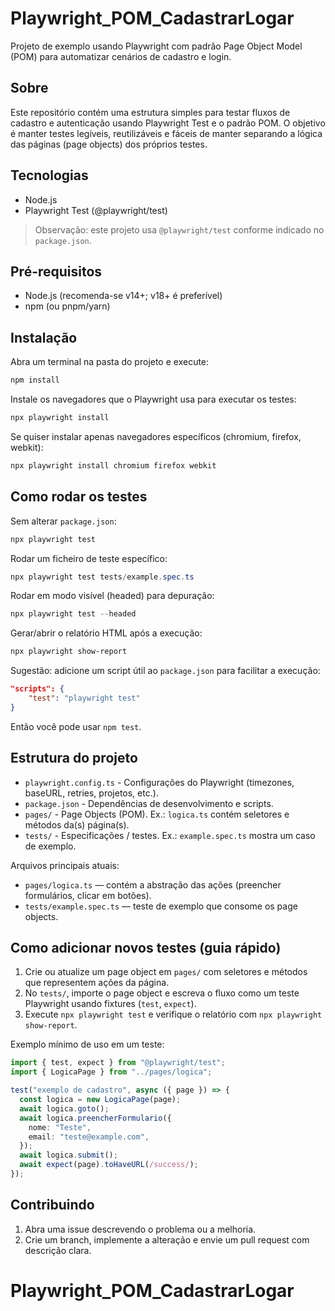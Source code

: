 # Playwright_POM_CadastrarLogar

Projeto de exemplo usando Playwright com padrão Page Object Model (POM) para automatizar cenários de cadastro e login.

## Sobre

Este repositório contém uma estrutura simples para testar fluxos de cadastro e autenticação usando Playwright Test e o padrão POM. O objetivo é manter testes legíveis, reutilizáveis e fáceis de manter separando a lógica das páginas (page objects) dos próprios testes.

## Tecnologias

- Node.js
- Playwright Test (@playwright/test)

> Observação: este projeto usa `@playwright/test` conforme indicado no `package.json`.

## Pré-requisitos

- Node.js (recomenda-se v14+; v18+ é preferível)
- npm (ou pnpm/yarn)

## Instalação

Abra um terminal na pasta do projeto e execute:

```powershell
npm install
```

Instale os navegadores que o Playwright usa para executar os testes:

```powershell
npx playwright install
```

Se quiser instalar apenas navegadores específicos (chromium, firefox, webkit):

```powershell
npx playwright install chromium firefox webkit
```

## Como rodar os testes

Sem alterar `package.json`:

```powershell
npx playwright test
```

Rodar um ficheiro de teste específico:

```powershell
npx playwright test tests/example.spec.ts
```

Rodar em modo visível (headed) para depuração:

```powershell
npx playwright test --headed
```

Gerar/abrir o relatório HTML após a execução:

```powershell
npx playwright show-report
```

Sugestão: adicione um script útil ao `package.json` para facilitar a execução:

```json
"scripts": {
	"test": "playwright test"
}
```

Então você pode usar `npm test`.

## Estrutura do projeto

- `playwright.config.ts` - Configurações do Playwright (timezones, baseURL, retries, projetos, etc.).
- `package.json` - Dependências de desenvolvimento e scripts.
- `pages/` - Page Objects (POM). Ex.: `logica.ts` contém seletores e métodos da(s) página(s).
- `tests/` - Especificações / testes. Ex.: `example.spec.ts` mostra um caso de exemplo.

Arquivos principais atuais:

- `pages/logica.ts` — contém a abstração das ações (preencher formulários, clicar em botões).
- `tests/example.spec.ts` — teste de exemplo que consome os page objects.

## Como adicionar novos testes (guia rápido)

1. Crie ou atualize um page object em `pages/` com seletores e métodos que representem ações da página.
2. No `tests/`, importe o page object e escreva o fluxo como um teste Playwright usando fixtures (`test`, `expect`).
3. Execute `npx playwright test` e verifique o relatório com `npx playwright show-report`.

Exemplo mínimo de uso em um teste:

```ts
import { test, expect } from "@playwright/test";
import { LogicaPage } from "../pages/logica";

test("exemplo de cadastro", async ({ page }) => {
  const logica = new LogicaPage(page);
  await logica.goto();
  await logica.preencherFormulario({
    nome: "Teste",
    email: "teste@example.com",
  });
  await logica.submit();
  await expect(page).toHaveURL(/success/);
});
```

## Contribuindo

1. Abra uma issue descrevendo o problema ou a melhoria.
2. Crie um branch, implemente a alteração e envie um pull request com descrição clara.

# Playwright_POM_CadastrarLogar
